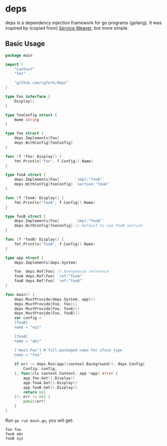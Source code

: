# deps

deps is a dependency injection framework for go programs (golang). It was inspired by (copied from) [Service Weaver](https://github.com/ServiceWeaver/weaver), but more simple.

## Basic Usage 

```go
package main

import (
	"context"
	"fmt"

	"github.com/cgfork/deps"
)

type Foo interface {
	Display()
}

type fooConfig struct {
	Name string
}

type foo struct {
	deps.Implements[Foo]
	deps.WithConfig[fooConfig]
}

func (f *foo) Display() {
	fmt.Println("foo", f.Config().Name)
}

type fooA struct {
	deps.Implements[Foo]       `impl:"fooA"`
	deps.WithConfig[fooConfig] `section:"fooA"`
}

func (f *fooA) Display() {
	fmt.Println("fooA", f.Config().Name)
}

type fooB struct {
	deps.Implements[Foo]       `impl:"fooB"`
	deps.WithConfig[fooConfig] // Default to use fooB section
}

func (f *fooB) Display() {
	fmt.Println("fooB", f.Config().Name)
}

type app struct {
	deps.Implements[deps.System]

	foo  deps.Ref[Foo] // Anonymouse reference
	fooA deps.Ref[Foo] `ref:"fooA"`
	fooB deps.Ref[Foo] `ref:"fooB"`
}

func main() {
	deps.MustProvide[deps.System, app]()
	deps.MustProvide[Foo, foo]()
	deps.MustProvide[Foo, fooA]()
	deps.MustProvide[Foo, fooB]()
	var config = `
	[fooB]
	name = "xyz"

	[fooA]
	name = "abc"

	['main.Foo'] # full-packaged name for iface type
	name = "foo"
	`
	if err := deps.Run[app](context.Background(), deps.Config{
		Config: config,
	}, func(ctx context.Context, app *app) error {
		app.foo.Get().Display()
		app.fooA.Get().Display()
		app.fooB.Get().Display()
		return nil
	}); err != nil {
		panic(err)
	}
}
```

Run `go run main.go`, you will get:

```
foo foo
fooA abc
fooB xyz
```
